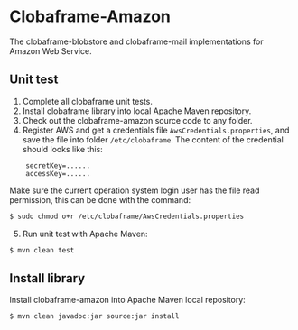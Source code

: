 Clobaframe-Amazon
=================

The clobaframe-blobstore and clobaframe-mail implementations for Amazon Web Service.

Unit test
---------

1. Complete all clobaframe unit tests.
2. Install clobaframe library into local Apache Maven repository.
3. Check out the clobaframe-amazon source code to any folder.
4. Register AWS and get a credentials file `AwsCredentials.properties`, and save the file into folder `/etc/clobaframe`. The content of the credential should looks like this:

```
    secretKey=......
    accessKey=......
```

Make sure the current operation system login user has the file read permission, this can be done with the command:

```bash
$ sudo chmod o+r /etc/clobaframe/AwsCredentials.properties
```

5. Run unit test with Apache Maven:

```bash
$ mvn clean test
```

Install library
---------------

Install clobaframe-amazon into Apache Maven local repository:

```bash
$ mvn clean javadoc:jar source:jar install
```
